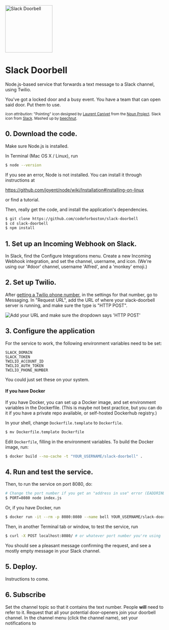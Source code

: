 <img src="http://i.imgur.com/xVK1lIj.png" alt="Slack Doorbell" style="width: 150px;"/>

# Slack Doorbell

Node.js-based service that forwards a text message to a Slack channel, using Twilio.

You've got a locked door and a busy event. You have a team that can open said door. Put them to use.

<small>_Icon attribution_: "Pointing" icon designed by <a href="http://www.thenounproject.com/laurent.canivet.98">Laurent Canivet</a> from the <a href="http://www.thenounproject.com">Noun Project</a>. Slack icon from [Slack](https://slack.com). Mashed up by [beechnut](https://github.com/beechnut).</small>

## 0. Download the code.

Make sure Node.js is installed.

In Terminal (Mac OS X / Linux), run
```sh
$ node --version
```

If you see an error, Node is not installed. You can install it through instructions at

https://github.com/joyent/node/wiki/Installation#installing-on-linux

or find a tutorial.

Then, really get the code, and install the application's dependencies.

```bash
$ git clone https://github.com/codeforboston/slack-doorbell
$ cd slack-doorbell
$ npm install
```

## 1. Set up an Incoming Webhook on Slack.

In Slack, find the Configure Integrations menu. Create a new Incoming Webhook integration, and set the channel, username, and icon. (We're using our '#door' channel, username 'Alfred', and a 'monkey' emoji.)

## 2. Set up Twilio.

After [getting a Twilio phone number](https://www.twilio.com/user/account/phone-numbers/search), in the settings for that number, go to Messaging. In "Request URL", add the URL of where your slack-doorbell server is running, and make sure the type is "HTTP POST".

![Add your URL and make sure the dropdown says 'HTTP POST'](http://i.imgur.com/h13TYpY.png)


## 3. Configure the application

For the service to work, the following environment variables need to be set:

```
SLACK_DOMAIN
SLACK_TOKEN
TWILIO_ACCOUNT_ID
TWILIO_AUTH_TOKEN
TWILIO_PHONE_NUMBER
```

You could just set these on your system.

#### If you have Docker

If you have Docker, you can set up a Docker image, and set environment variables in the Dockerfile. (This is maybe not best practice, but you can do it if you have a private repo available, or self-hosted Dockerhub registry.)

In your shell, change `Dockerfile.template` to `Dockerfile`.

```sh
$ mv Dockerfile.template Dockerfile
```

Edit `Dockerfile`, filling in the environment variables. To build the Docker image, run:

```sh
$ docker build --no-cache -t "YOUR_USERNAME/slack-doorbell" .
```

## 4. Run and test the service.

Then, to run the service on port 8080, do:

```sh
# Change the port number if you get an "address in use" error (EADDRINUSE).
$ PORT=8080 node index.js
```

Or, if you have Docker, run

```sh
$ docker run -it --rm -p 8080:8080 --name bell YOUR_USERNAME/slack-doorbell
```

Then, in another Terminal tab or window, to test the service, run
```sh
$ curl -X POST localhost:8080/ # or whatever port number you're using
```

You should see a pleasant message confirming the request, and see a mostly empty message in your Slack channel.

## 5. Deploy.

Instructions to come.

## 6. Subscribe

Set the channel topic so that it contains the text number. People __will__ need to refer to it.
Request that all your potential door-openers join your doorbell channel. In the channel menu (click the channel name), set your notifications to 